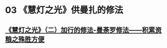 # 03 《慧灯之光》供曼扎的修法

## [《慧灯之光》（二）加行的修法-曼荼罗修法——积累资粮之殊胜方便](https://www.fohuifayu.com/index.php/huideng-zhiguang/si-ce/182-a00030?title=)

